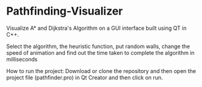 # Pathfinding-Visualizer
Visualize A* and Dijkstra's Algorithm on a GUI interface built using QT in C++.

Select the algorithm, the heuristic function, put random walls, change the speed of animation and find out the time taken to complete the algorithm in milliseconds

How to run the project:
Download or clone the repository and then open the project file (pathfinder.pro) in Qt Creator and then click on run.
